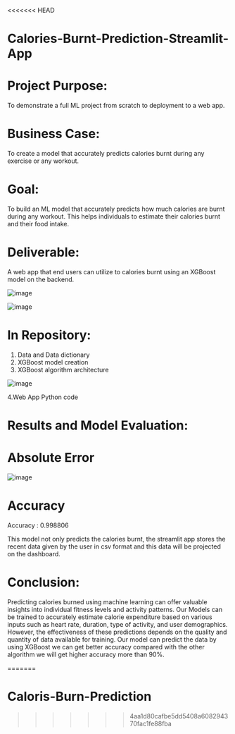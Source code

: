 <<<<<<< HEAD
# Calories-Burnt-Prediction-Streamlit-App
# Project Purpose:
To demonstrate a full ML project from scratch to deployment to a web app.
# Business Case:
To create a model that accurately predicts calories burnt during any exercise or any workout.
# Goal:
To build an ML model that accurately predicts how much calories are burnt during any workout. This helps individuals to estimate their calories burnt and their food intake.
# Deliverable:
A web app that end users can utilize to calories burnt using an XGBoost model on the backend.

![image](https://github.com/user-attachments/assets/6d27df06-2bf7-4da2-9eb5-3543a127c4fe)

![image](https://github.com/user-attachments/assets/e713ee56-0317-4afd-ba65-4c61369fabaf)


# In Repository:
1. Data and Data dictionary
3. XGBoost model creation
4. XGBoost algorithm architecture
   

![image](https://github.com/user-attachments/assets/264d4057-fa4d-4680-b217-80c4abe4ba7f)

   
4.Web App Python code

# Results and Model Evaluation:
# Absolute Error

![image](https://github.com/user-attachments/assets/6bbd9dc6-0271-4f66-8dc7-61189759c36d)


# Accuracy
Accuracy : 0.998806

This model not only predicts the calories burnt, the streamlit app stores the recent data given by the user in csv format and this data will be projected on the dashboard.



# Conclusion:
Predicting calories burned using machine learning can offer valuable insights into individual fitness levels and activity patterns. Our Models can be trained to accurately estimate calorie expenditure based on various inputs such as heart rate, duration, type of activity, and user demographics. However, the effectiveness of these predictions depends on the quality and quantity of data available for training.
Our model can predict the data by using XGBoost we can get better accuracy compared with the other algorithm we will get higher accuracy more than 90%.


























=======
# Caloris-Burn-Prediction
>>>>>>> 4aa1d80cafbe5dd5408a608294370fac1fe88fba
